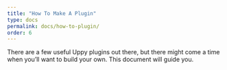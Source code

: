 ```yaml
---
title: "How To Make A Plugin"
type: docs
permalink: docs/how-to-plugin/
order: 6
---
```


There are a few useful Uppy plugins out there, but there might come a time when you’ll want to build your own. This document will guide you.